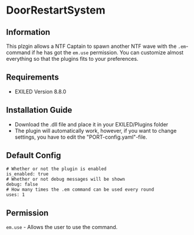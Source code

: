 # DoorRestartSystem

## Information
This plzgin allows a NTF Captain to spawn another NTF wave with the `.em`-command if he has got the `em.use` permission.
You can customize almost everything so that the plugins fits to your preferences.

## Requirements
- EXILED Version 8.8.0

## Installation Guide
- Download the .dll file and place it in your EXILED/Plugins folder
- The plugin will automatically work, however, if you want to change settings, you have to edit the "PORT-config.yaml"-file.

## Default Config
```
# Whether or not the plugin is enabled
is_enabled: true
# Whether or not debug messages will be shown
debug: false
# How many times the .em command can be used every round
uses: 1
```

## Permission
`em.use` - Allows the user to use the command.
